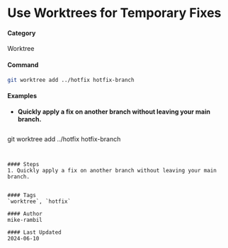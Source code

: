 # Use Worktrees for Temporary Fixes


#### Category
Worktree

#### Command
```sh
git worktree add ../hotfix hotfix-branch
```

#### Examples
- **Quickly apply a fix on another branch without leaving your main branch.**

  ```sh
git worktree add ../hotfix hotfix-branch
```


#### Steps
1. Quickly apply a fix on another branch without leaving your main branch.


#### Tags
`worktree`, `hotfix`

#### Author
mike-rambil

#### Last Updated
2024-06-10
